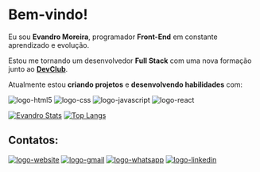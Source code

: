 <h1>Bem-vindo!</h1>

Eu sou <b>Evandro Moreira</b>, programador <b>Front-End</b> em constante aprendizado e evolução.

Estou me tornando um desenvolvedor <b>Full Stack</B> com uma nova formação junto ao <b><a href="https://rodolfomori.com.br/devclub/" target="_blank">DevClub</a></b>.

Atualmente estou <b>criando projetos</b> e <b>desenvolvendo habilidades</b> com:
<br>

  <img src="https://img.shields.io/badge/HTML5-E34F26?style=for-the-badge&logo=html5&logoColor=white" alt="logo-html5">  <img src="https://img.shields.io/badge/CSS3-1572B6?style=for-the-badge&logo=css3&logoColor=white" alt="logo-css">  <img src="https://img.shields.io/badge/JavaScript-F7DF1E?style=for-the-badge&logo=javascript&logoColor=black" alt="logo-javascript">  <img src="https://img.shields.io/badge/React-20232A?style=for-the-badge&logo=react&logoColor=61DAFB" alt="logo-react">

[![Evandro Stats](https://github-readme-stats.vercel.app/api?username=EvandroJMoreira)](https://github.com/anuraghazra/github-readme-stats)     [![Top Langs](https://github-readme-stats.vercel.app/api/top-langs/?username=EvandroJMoreira)](https://github.com/anuraghazra/github-readme-stats)

<h2>Contatos:</h2>

<a href="https://evandrojmoreira.github.io/Site-Evandro-Moreira/" target="_blank"><img src="https://img.shields.io/badge/website-000000?style=for-the-badge&logo=About.me&logoColor=white" alt="logo-website"></a>
<a href="mailto:evandromoreira.mkt@gmail.com" target="_blank"><img src="https://img.shields.io/badge/Gmail-D14836?style=for-the-badge&logo=gmail&logoColor=white" alt="logo-gmail"></a>
<a href="https://wa.me/5571992200602?text=Fala%2C%20programador." target="_blank"><img src="https://img.shields.io/badge/WhatsApp-25D366?style=for-the-badge&logo=whatsapp&logoColor=white" alt="logo-whatsapp"></a>
<a href="http://www.linkedin.com/in/evandro-jose-viana-moreira" target="_blank"><img src="https://img.shields.io/badge/LinkedIn-0077B5?style=for-the-badge&logo=linkedin&logoColor=white" alt="logo-linkedin"></a>
